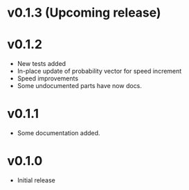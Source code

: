 # v0.1.3 (Upcoming release)

# v0.1.2

- New tests added
- In-place update of probability vector for speed increment
- Speed improvements
- Some undocumented parts have now docs.

# v0.1.1

- Some documentation added.

# v0.1.0

- Initial release